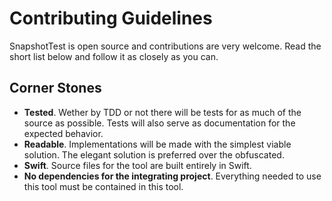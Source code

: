 # Contributing Guidelines

SnapshotTest is open source and contributions are very welcome. Read the short list below and follow it as closely as you can.

## Corner Stones

* **Tested**. Wether by TDD or not there will be tests for as much of the source as possible. Tests will also serve as documentation for the expected behavior.
* **Readable**. Implementations will be made with the simplest viable solution. The elegant solution is preferred over the obfuscated.
* **Swift**. Source files for the tool are built entirely in Swift.
* **No dependencies for the integrating project**. Everything needed to use this tool must be contained in this tool.